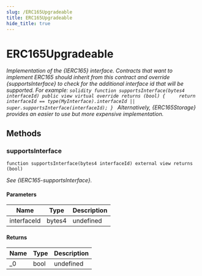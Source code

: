 ```yaml
---
slug: /ERC165Upgradeable
title: ERC165Upgradeable
hide_title: true
---
```

# ERC165Upgradeable







*Implementation of the {IERC165} interface. Contracts that want to implement ERC165 should inherit from this contract and override {supportsInterface} to check for the additional interface id that will be supported. For example: ```solidity function supportsInterface(bytes4 interfaceId) public view virtual override returns (bool) {     return interfaceId == type(MyInterface).interfaceId || super.supportsInterface(interfaceId); } ``` Alternatively, {ERC165Storage} provides an easier to use but more expensive implementation.*

## Methods

### supportsInterface

```solidity
function supportsInterface(bytes4 interfaceId) external view returns (bool)
```



*See {IERC165-supportsInterface}.*

#### Parameters

| Name | Type | Description |
|---|---|---|
| interfaceId | bytes4 | undefined

#### Returns

| Name | Type | Description |
|---|---|---|
| _0 | bool | undefined




